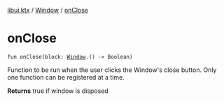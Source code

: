 [libui.ktx](../README.md) / [Window](README.md) / [onClose](on-close.md)

# onClose

`fun onClose(block: `[`Window`](README.md)`.() -> Boolean)`

Function to be run when the user clicks the Window's close button. Only one function can be registered at a time.

**Returns**
true if window is disposed
